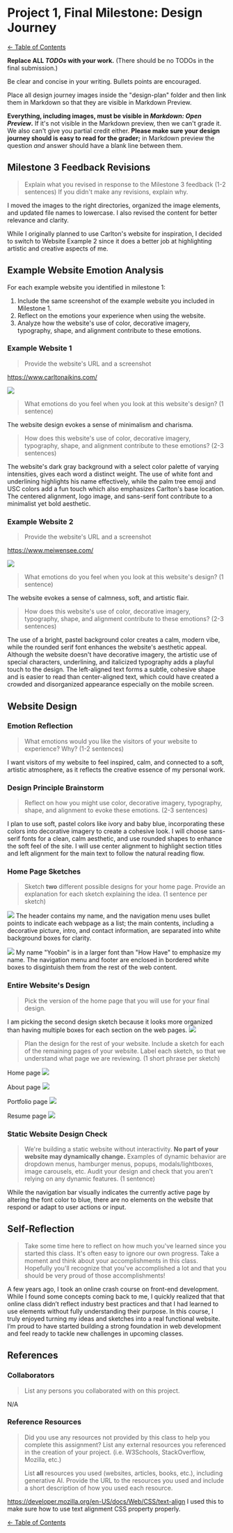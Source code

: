 # Project 1, Final Milestone: Design Journey

[← Table of Contents](design-journey.md)


**Replace ALL _TODOs_ with your work.** (There should be no TODOs in the final submission.)

Be clear and concise in your writing. Bullets points are encouraged.

Place all design journey images inside the "design-plan" folder and then link them in Markdown so that they are visible in Markdown Preview.

**Everything, including images, must be visible in _Markdown: Open Preview_.** If it's not visible in the Markdown preview, then we can't grade it. We also can't give you partial credit either. **Please make sure your design journey should is easy to read for the grader;** in Markdown preview the question _and_ answer should have a blank line between them.


## Milestone 3 Feedback Revisions
> Explain what you revised in response to the Milestone 3 feedback (1-2 sentences)
> If you didn't make any revisions, explain why.

 I moved the images to the right directories, organized the image elements, and updated file names to lowercase. I also revised the content for better relevance and clarity.

While I originally planned to use Carlton's website for inspiration, I decided to switch to Website Example 2 since it does a better job at highlighting artistic and creative aspects of me.

## Example Website Emotion Analysis

For each example website you identified in milestone 1:

1. Include the same screenshot of the example website you included in Milestone 1.
2. Reflect on the emotions your experience when using the website.
3. Analyze how the website's use of color, decorative imagery, typography, shape, and alignment contribute to these emotions.

### Example Website 1
> Provide the website's URL and a screenshot

<https://www.carltonaikins.com/>

![](carltonwebsite.jpg)

> What emotions do you feel when you look at this website's design? (1 sentence)

The website design evokes a sense of minimalism and charisma.

> How does this website's use of color, decorative imagery, typography, shape, and alignment contribute to these emotions? (2-3 sentences)

The website's dark gray background with a select color palette of varying intensities, gives each word a distinct weight. The use of white font and underlining highlights his name effectively, while the palm tree emoji and USC colors add a fun touch which also emphasizes Carlton's base location. The centered alignment, logo image, and sans-serif font contribute to a minimalist yet bold aesthetic.


### Example Website 2
> Provide the website's URL and a screenshot

<https://www.meiwensee.com/>

![](websiteexample2.jpg)

> What emotions do you feel when you look at this website's design? (1 sentence)

The website evokes a sense of calmness, soft, and artistic flair.

> How does this website's use of color, decorative imagery, typography, shape, and alignment contribute to these emotions? (2-3 sentences)

The use of a bright, pastel background color creates a calm, modern vibe, while the rounded serif font enhances the website's aesthetic appeal. Although the website doesn't have decorative imagery, the artistic use of special characters, underlining, and italicized typography adds a playful touch to the design. The left-aligned text forms a subtle, cohesive shape and is easier to read than center-aligned text, which could have created a crowded and disorganized appearance especially on the mobile screen.


## Website Design

### Emotion Reflection
> What emotions would you like the visitors of your website to experience? Why? (1-2 sentences)

I want visitors of my website to feel inspired, calm, and connected to a soft, artistic atmosphere, as it reflects the creative essence of my personal work.

### Design Principle Brainstorm
> Reflect on how you might use color, decorative imagery, typography, shape, and alignment to evoke these emotions. (2-3 sentences)

I plan to use soft, pastel colors like ivory and baby blue, incorporating these colors into decorative imagery to create a cohesive look. I will choose sans-serif fonts for a clean, calm aesthetic, and use rounded shapes to enhance the soft feel of the site. I will use center alignment to highlight section titles and left alignment for the main text to follow the natural reading flow.


### Home Page Sketches
> Sketch **two** different possible designs for your home page.
> Provide an explanation for each sketch explaining the idea. (1 sentence per sketch)

![](designsketch1.jpg)
The header contains my name, and the navigation menu uses bullet points to indicate each webpage as a list; the main contents, including a decorative picture, intro, and contact information, are separated into white background boxes for clarity.

![](designsketch2.jpg)
My name "Yoobin" is in a larger font than "How Have" to emphasize my name. The navigation menu and footer are enclosed in bordered white boxes to disgintuish them from the rest of the web content.

### Entire Website's Design
> Pick the version of the home page that you will use for your final design.

I am picking the second design sketch because it looks more organized than having multiple boxes for each section on the web pages.
![](designsketch2.jpg)

> Plan the design for the rest of your website.
> Include a sketch for each of the remaining pages of your website.
> Label each sketch, so that we understand what page we are reviewing. (1 short phrase per sketch)

Home page
![](homepagesketch.jpg)

About page
![](aboutpagesketch.jpg)

Portfolio page
![](portfoliopagesketch.jpg)

Resume page
![](resumepagesketch.jpg)


### Static Website Design Check
> We're building a static website without interactivity.
> **No part of your website may dynamically change.**
> Examples of dynamic behavior are dropdown menus, hamburger menus, popups, modals/lightboxes, image carousels, etc.
> Audit your design and check that you aren't relying on any dynamic features. (1 sentence)

While the navigation bar visually indicates the currently active page by altering the font color to blue, there are no elements on the website that respond or adapt to user actions or input.


## Self-Reflection
> Take some time here to reflect on how much you've learned since you started this class. It's often easy to ignore our own progress. Take a moment and think about your accomplishments in this class. Hopefully you'll recognize that you've accomplished a lot and that you should be very proud of those accomplishments!

A few years ago, I took an online crash course on front-end development. While I found some concepts coming back to me, I quickly realized that that online class didn’t reflect industry best practices and that I had learned to use elements without fully understanding their purpose. In this course, I truly enjoyed turning my ideas and sketches into a real functional website. I’m proud to have started building a strong foundation in web development and feel ready to tackle new challenges in upcoming classes.

## References

### Collaborators
> List any persons you collaborated with on this project.

N/A


### Reference Resources
> Did you use any resources not provided by this class to help you complete this assignment?
> List any external resources you referenced in the creation of your project. (i.e. W3Schools, StackOverflow, Mozilla, etc.)
>
> List **all** resources you used (websites, articles, books, etc.), including generative AI.
> Provide the URL to the resources you used and include a short description of how you used each resource.


https://developer.mozilla.org/en-US/docs/Web/CSS/text-align
I used this to make sure how to use text alignment CSS property properly.


[← Table of Contents](design-journey.md)
